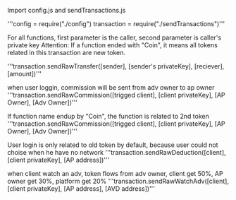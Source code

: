 Import config.js and sendTransactions.js

'''config = require("./config")
transaction = require("./sendTransactions")'''

 For all functions, first parameter is the caller, second parameter is caller's private key 
Attention: If a function ended with "Coin", it means all tokens related in this transaction are new token.

'''transaction.sendRawTransfer([sender], [sender's privateKey], [reciever], [amount])'''

when user loggin, commission will be sent from adv owner to ap owner
'''transaction.sendRawCommission([trigged client], [client privateKey], [AP Owner], [Adv Owner])'''

If function name endup by "Coin", the function is related to 2nd token
'''transaction.sendRawCommission([trigged client], [client privateKey], [AP Owner], [Adv Owner])'''

User login is only related to old token by default, because user could not choise when he have no network
'''transaction.sendRawDeduction([client], [client privateKey], [AP address])'''


when client watch an adv, token flows from adv owner, client get 50%, AP owner get 30%, platform get 20% 
'''transaction.sendRawWatchAdv([client], [client privateKey], [AP address], [AVD address])'''

